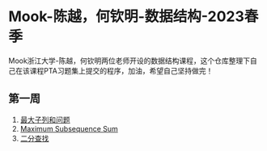 # Mook-陈越，何钦明-数据结构-2023春季
Mook浙江大学-陈越，何钦明两位老师开设的数据结构课程，这个仓库整理下自己在该课程PTA习题集上提交的程序，加油，希望自己坚持做完！
## 第一周
1. [最大子列和问题](MSSum.c)
2. [Maximum Subsequence Sum](MSSumPlus.c)
3. [二分查找](BisMethod.c)
